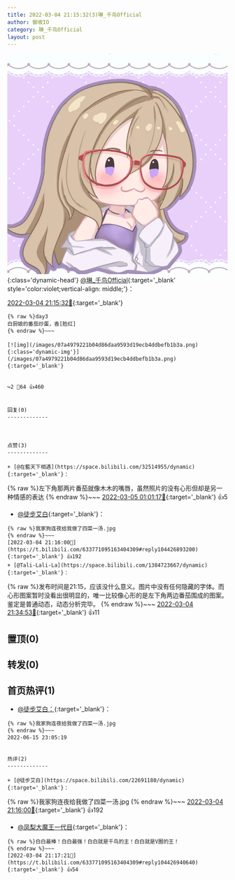```yaml
---
title: 2022-03-04 21:15:32(3)琳_千鸟Official
author: 御坂IO
category: 琳_千鸟Official
layout: post
---
```


![img](/images/c0a88f85ebd0d056f37b114e0748e69556c8b488.jpg){:class='dynamic-head'}
[@琳_千鸟Official](https://space.bilibili.com/1620923329/dynamic){:target='_blank' style='color:violet;vertical-align: middle;'}：

[2022-03-04 21:15:32🔗](https://t.bilibili.com/633771095163404309){:target='_blank'}

~~~
{% raw %}day3
白厨娘的番茄炒蛋，香[脸红]
{% endraw %}~~~

[![img](/images/07a4979221b04d86daa9593d19ecb4ddbefb1b3a.png){:class='dynamic-img'}](/images/07a4979221b04d86daa9593d19ecb4ddbefb1b3a.png){:target='_blank'}


↪️2 💬64 👍460


回复(0)
-------------



点赞(3)
-------------

+ [@在藍天下相遇](https://space.bilibili.com/32514955/dynamic){:target='_blank'}：
~~~
{% raw %}左下角那两片番茄就像木木的嘴唇，虽然照片的没有心形但却是另一种情感的表达
{% endraw %}~~~
[2022-03-05 01:01:17🔗](https://t.bilibili.com/633771095163404309#reply104451263440){:target='_blank'} 👍5
+ [@徒步艾白](https://space.bilibili.com/22691180/dynamic){:target='_blank'}：
~~~
{% raw %}我家狗连夜给我做了四菜一汤.jpg
{% endraw %}~~~
[2022-03-04 21:16:00🔗](https://t.bilibili.com/633771095163404309#reply104426893200){:target='_blank'} 👍192
+ [@Tali-Lali-La](https://space.bilibili.com/1384723667/dynamic){:target='_blank'}：
~~~
{% raw %}发布时间是21:15，应该没什么意义。图片中没有任何隐藏的字体。而心形图案暂时没看出很明显的，唯一比较像心形的是左下角两边番茄围成的图案。鉴定是普通动态，动态分析完毕。
{% endraw %}~~~
[2022-03-04 21:34:53🔗](https://t.bilibili.com/633771095163404309#reply104428849744){:target='_blank'} 👍11


置顶(0)
-------------



转发(0)
-------------



首页热评(1)
-------------

+ [@徒步艾白：](https://space.bilibili.com/22691180/dynamic){:target='_blank'}：
~~~
{% raw %}我家狗连夜给我做了四菜一汤.jpg
{% endraw %}~~~
2022-06-15 23:05:19


热评(2)
-------------

+ [@徒步艾白](https://space.bilibili.com/22691180/dynamic){:target='_blank'}：
~~~
{% raw %}我家狗连夜给我做了四菜一汤.jpg
{% endraw %}~~~
[2022-03-04 21:16:00🔗](https://t.bilibili.com/633771095163404309#reply104426893200){:target='_blank'} 👍192
+ [@凤梨大魔王一代目](https://space.bilibili.com/3096566/dynamic){:target='_blank'}：
~~~
{% raw %}白白最棒！白白最强！白白就是千鸟的主！白白就是V圈的王！
{% endraw %}~~~
[2022-03-04 21:17:21🔗](https://t.bilibili.com/633771095163404309#reply104426940640){:target='_blank'} 👍54



